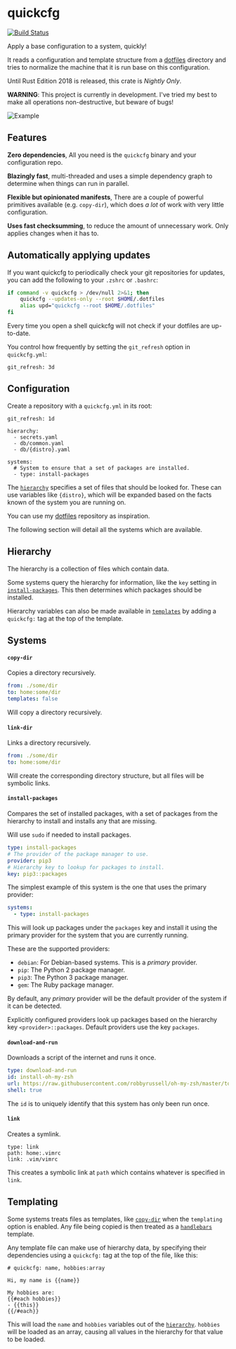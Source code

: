 # quickcfg
[![Build Status](https://travis-ci.org/udoprog/quickcfg.svg?branch=master)](https://travis-ci.org/udoprog/quickcfg)

Apply a base configuration to a system, quickly!

It reads a configuration and template structure from a [dotfiles] directory and tries to normalize
the machine that it is run base on this configuration.

Until Rust Edition 2018 is released, this crate is _Nightly Only_.

**WARNING**:
This project is currently in development.
I've tried my best to make all operations non-destructive, but beware of bugs!

[dotfiles]: https://github.com/udoprog/dotfiles

![Example](gfx/example1.gif)

## Features

**Zero dependencies**, All you need is the `quickcfg` binary and your configuration repo.

**Blazingly fast**, multi-threaded and uses a simple dependency graph to determine when things can
run in parallel.

**Flexible but opinionated manifests**, There are a couple of powerful primitives available
(e.g. `copy-dir`), which does _a lot_ of work with very little configuration.

**Uses fast checksumming**, to reduce the amount of unnecessary work. Only applies changes when it
has to.

## Automatically applying updates

If you want quickcfg to periodically check your git repositories for updates, you can add the
following to your `.zshrc` or `.bashrc`:

```bash
if command -v quickcfg > /dev/null 2>&1; then
    quickcfg --updates-only --root $HOME/.dotfiles
    alias upd="quickcfg --root $HOME/.dotfiles"
fi
```

Every time you open a shell quickcfg will not check if your dotfiles are up-to-date.

You control how frequently by setting the `git_refresh` option in `quickcfg.yml`:

```
git_refresh: 3d
```

## Configuration

Create a repository with a `quickcfg.yml` in its root:

```
git_refresh: 1d

hierarchy:
  - secrets.yaml
  - db/common.yaml
  - db/{distro}.yaml

systems:
  # System to ensure that a set of packages are installed.
  - type: install-packages
```

The [`hierarchy`] specifies a set of files that should be looked for.
These can use variables like `{distro}`, which will be expanded based on the facts known of the
system you are running on.

You can use my [dotfiles](https://github.com/udoprog/dotfiles) repository as inspiration.

The following section will detail all the systems which are available.

[`hierarchy`]: #hierarchy

## Hierarchy

The hierarchy is a collection of files which contain data.

Some systems query the hierarchy for information, like the `key` setting in [`install-packages`].
This then determines which packages should be installed.

Hierarchy variables can also be made available in [`templates`] by adding a `quickcfg:` tag at the
top of the template.

[`install-packages`]: #install-packages
[`templates`]: #templating

## Systems

#### `copy-dir`

Copies a directory recursively.

```yaml
from: ./some/dir
to: home:some/dir
templates: false
```

Will copy a directory recursively.

#### `link-dir`

Links a directory recursively.

```yaml
from: ./some/dir
to: home:some/dir
```

Will create the corresponding directory structure, but all files will be symbolic links.

#### `install-packages`

Compares the set of installed packages, with a set of packages from the hierarchy to install and
installs any that are missing.

Will use `sudo` if needed to install packages.

```yaml
type: install-packages
# The provider of the package manager to use.
provider: pip3
# Hierarchy key to lookup for packages to install.
key: pip3::packages
```

The simplest example of this system is the one that uses the primary provider:

```yaml
systems:
  - type: install-packages
```

This will look up packages under the `packages` key and install it using the primary provider for
the system that you are currently running.

These are the supported providers:

 * `debian`: For Debian-based systems. This is a _primary_ provider.
 * `pip`: The Python 2 package manager.
 * `pip3`: The Python 3 package manager.
 * `gem`: The Ruby package manager.

By default, any _primary_ provider will be the default provider of the system if it can be
detected.

Explicitly configured providers look up packages based on the hierarchy key `<provider>::packages`.
Default providers use the key `packages`.

#### `download-and-run`

Downloads a script of the internet and runs it once.

```yaml
type: download-and-run
id: install-oh-my-zsh
url: https://raw.githubusercontent.com/robbyrussell/oh-my-zsh/master/tools/install.sh
shell: true
```

The `id` is to uniquely identify that this system has only been run once.

#### `link`

Creates a symlink.

```
type: link
path: home:.vimrc
link: .vim/vimrc
```

This creates a symbolic link at `path` which contains whatever is specified in `link`.

## Templating

Some systems treats files as templates, like [`copy-dir`] when the `templating` option is enabled.
Any file being copied is then treated as a [`handlebars`] template.

Any template file can make use of hierarchy data, by specifying their dependencies using
a `quickcfg:` tag at the top of the file, like this:

```
# quickcfg: name, hobbies:array

Hi, my name is {{name}}

My hobbies are:
{{#each hobbies}}
- {{this}}
{{/#each}}
```

This will load the `name` and `hobbies` variables out of the [`hierarchy`].
`hobbies` will be loaded as an array, causing all values in the hierarchy for that value to be
loaded.

[`copy-dir`]: #copy-dir
[`handlebars`]: https://handlebarsjs.com/

